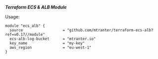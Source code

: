 ***Terraform ECS & ALB Module***

Usage:
```
module "ecs_alb" {
  source                  = "github.com/mtranter/terraform-ecs-alb?ref=v0.17//module"
  ecs-alb-log-bucket      = "mtranter.io"
  key_name                = "my-key"
  aws_region              = "eu-west-1"
}
```
